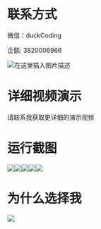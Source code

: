 # 联系方式

微信：duckCoding

企鹅: 3820006966

![在这里插入图片描述](http://upload.cxycsx.vip/91ab4bcb4f2c4c6db86365bb6d6e9c62.jpeg)

# 详细视频演示

请联系我获取更详细的演示视频

# 运行截图

![](http://www.bysj52.com/uploadfile/ueditor/image/202306/%E6%AF%95%E8%AE%BEssm430%E5%9F%BA%E4%BA%8Essm%E7%9A%84%E7%94%B5%E5%BD%B1%E8%AE%A2%E7%A5%A8%E4%BA%92%E5%8A%A8%E7%B3%BB%E7%BB%9F%E7%9A%84%E6%AF%95%E4%B8%9A%E8%AE%BE%E8%AE%A1/5.png)![](http://www.bysj52.com/uploadfile/ueditor/image/202306/%E6%AF%95%E8%AE%BEssm430%E5%9F%BA%E4%BA%8Essm%E7%9A%84%E7%94%B5%E5%BD%B1%E8%AE%A2%E7%A5%A8%E4%BA%92%E5%8A%A8%E7%B3%BB%E7%BB%9F%E7%9A%84%E6%AF%95%E4%B8%9A%E8%AE%BE%E8%AE%A1/4.png)![](http://www.bysj52.com/uploadfile/ueditor/image/202306/%E6%AF%95%E8%AE%BEssm430%E5%9F%BA%E4%BA%8Essm%E7%9A%84%E7%94%B5%E5%BD%B1%E8%AE%A2%E7%A5%A8%E4%BA%92%E5%8A%A8%E7%B3%BB%E7%BB%9F%E7%9A%84%E6%AF%95%E4%B8%9A%E8%AE%BE%E8%AE%A1/3.png)![](http://www.bysj52.com/uploadfile/ueditor/image/202306/%E6%AF%95%E8%AE%BEssm430%E5%9F%BA%E4%BA%8Essm%E7%9A%84%E7%94%B5%E5%BD%B1%E8%AE%A2%E7%A5%A8%E4%BA%92%E5%8A%A8%E7%B3%BB%E7%BB%9F%E7%9A%84%E6%AF%95%E4%B8%9A%E8%AE%BE%E8%AE%A1/2.png)![](http://www.bysj52.com/uploadfile/ueditor/image/202306/%E6%AF%95%E8%AE%BEssm430%E5%9F%BA%E4%BA%8Essm%E7%9A%84%E7%94%B5%E5%BD%B1%E8%AE%A2%E7%A5%A8%E4%BA%92%E5%8A%A8%E7%B3%BB%E7%BB%9F%E7%9A%84%E6%AF%95%E4%B8%9A%E8%AE%BE%E8%AE%A1/1.png)

# 为什么选择我

![](http://upload.cxycsx.vip/%E7%A8%8B%E5%BA%8F%E8%AE%BE%E8%AE%A1.png)

